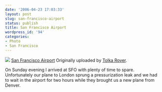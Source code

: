 ```yaml
---
date: '2006-04-23 17:03:33'
layout: post
slug: san-francisco-airport
status: publish
title: San Francisco Airport
wordpress_id: '94'
categories:
- Photo
- San Francisco
---
```


[![](http://static.flickr.com/48/134796112_1251768b07_t.jpg)](http://www.flickr.com/photos/eob/134796112/)
   [San Francisco Airport](http://www.flickr.com/photos/eob/134796112/)
  Originally uploaded by [Tolka Rover](http://www.flickr.com/people/eob/).

On Sunday evening I arrived at SFO with plenty of time to spare.  Unfortunately our plane to London sprung a pressurization leak and we had to wait in the airport for two hours while they brought us a new plane from Denver.

